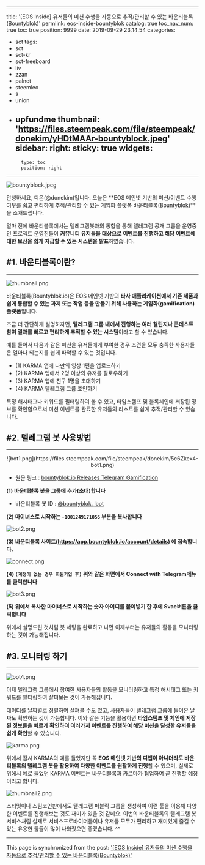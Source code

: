 
---
title: '[EOS Inside] 유저들의 미션 수행을 자동으로 추적/관리할 수 있는 바운티블록(Bountyblok)'
permlink: eos-inside-bountyblok
catalog: true
toc_nav_num: true
toc: true
position: 9999
date: 2019-09-29 23:14:54
categories:
- sct
tags:
- sct
- sct-kr
- sct-freeboard
- liv
- zzan
- palnet
- steemleo
- s
- union
- upfundme
thumbnail: 'https://files.steempeak.com/file/steempeak/donekim/yHDtMAAr-bountyblock.jpeg'
sidebar:
    right:
        sticky: true
widgets:
    -
        type: toc
        position: right
---


![bountyblock.jpeg](https://files.steempeak.com/file/steempeak/donekim/yHDtMAAr-bountyblock.jpeg)

안녕하세요, 디온(@donekim)입니다. 오늘은 **EOS 메인넷 기반의 미션/이벤트 수행여부를 쉽고 편리하게 추적/관리할 수 있는 게임화 플랫폼 바운티블록(Bountyblok)**을 소개드립니다. 

얼마 전에 바운티블록에서는 텔레그램봇과의 통합을 통해 텔레그램 공개 그룹을 운영중인 프로젝트 운영진들이 **커뮤니티 유저들을 대상으로 이벤트를 진행하고 해당 이벤트에 대한 보상을 쉽게 지급할 수 있는 시스템을 발표**하였습니다.

## #1. 바운티블록이란?
---
![thumbnail.png](https://files.steempeak.com/file/steempeak/donekim/wbVDoa3i-thumbnail.png)

바운티블록(Bountyblok.io)은 EOS 메인넷 기반의 **타사 애플리케이션에서 기존 제품과 쉽게 통합할 수 있는 과제 또는 작업 등을 만들기 위해 사용하는 게임화(gamification) 플랫폼**입니다. 

조금 더 간단하게 설명하자면, **텔레그램 그룹 내에서 진행하는 여러 챌린지나 콘테스트 참여 결과를 빠르고 편리하게 추적할 수 있는 시스템**이라고 할 수 있습니다. 

예를 들어서 다음과 같은 미션을 유저들에게 부여한 경우 조건을 모두 충족한 사용자들은 얼마나 되는지를 쉽게 파악할 수 있는 것입니다.

- (1) KARMA 앱에 나만의 영상 1편을 업로드하기
- (2) KARMA 앱에서 2명 이상의 유저를 팔로우하기
- (3) KARMA 앱에 친구 1명을 초대하기
- (4) KARMA 텔레그램 그룹 조인하기

특정 해시태그나 키워드를 필터링하여 볼 수 있고, 타임스탬프 및 블록체인에 저장된 정보를 확인함으로써 미션 이벤트를 완료한 유저들의 리스트를 쉽게 추적/관리할 수 있습니다.


## #2. 텔레그램 봇 사용방법
---
<center>![bot1.png](https://files.steempeak.com/file/steempeak/donekim/5c6Zkex4-bot1.png)</center>

- 원문 링크 : [bountyblok.io Releases Telegram Gamification](https://medium.com/@bountyblok/bountyblok-io-releases-telegram-gamification-806ab54d899c)


**(1) 바운티블록 봇을 그룹에 추가(초대)합니다**

- 바운티블록 봇 ID : [@bountyblok._bot](https://t.me/bountyblok_bot)

**(2) 마이너스로 시작하는 `-1001249171056` 부분을 복사합니다**

![bot2.png](https://files.steempeak.com/file/steempeak/donekim/f4wtzH7K-bot2.png)

**(3) 바운티블록 사이트(https://app.bountyblok.io/account/details) 에 접속합니다.**

![connect.png](https://files.steempeak.com/file/steempeak/donekim/t1sBnZtZ-connect.png)

**(4) `(계정이 없는 경우 회원가입 후)` 위와 같은 화면에서 Connect with Telegram메뉴를 클릭합니다**


![bot3.png](https://files.steempeak.com/file/steempeak/donekim/G5rKnbh6-bot3.png)

**(5) 위에서 복사한 마이너스로 시작하는 숫자 아이디를 붙여넣기 한 후에 Svae버튼을 클릭합니다**

위에서 설명드린 것처럼 봇 세팅을 완료하고 나면 이제부터는 유저들의 활동을 모니터링하는 것이 가능해집니다.

## #3. 모니터링 하기
---

![bot4.png](https://files.steempeak.com/file/steempeak/donekim/UUUxBQvF-bot4.png)

이제 텔레그램 그룹에서 참여한 사용자들의 활동을 모니터링하고 특정 해시태그 또는 키워드를 필터링하여 살펴보는 것이 가능해집니다. 

데이터를 날짜별로 정렬하여 살펴볼 수도 있고, 사용자들이 텔레그램 그룹에 들어온 날짜도 확인하는 것이 가능합니다. 이와 같은 기능을 활용하면 **타임스탬프 및 체인에 저장된 정보들을 빠르게 확인하여 여러가지 이벤트를 진행하여 해당 미션을 달성한 유저들을 쉽게 확인**할 수 있습니다.

![karma.png](https://files.steempeak.com/file/steempeak/donekim/SxLmzDlX-karma.png)

위에서 잠시 KARMA의 예를 들었지만 꼭 **EOS 메인넷 기반의 디앱이 아니더라도 바운티블록의 텔레그램 봇을 활용하여 다양한 이벤트를 원활하게 진행**할 수 있으며, 실제로 위에서 예로 들었던 KARMA 이벤트는 바운티블록과 카르마가 협업하여 곧 진행할 예정이라고 합니다.

![thumbnail2.png](https://files.steempeak.com/file/steempeak/donekim/Sh0QEAzZ-thumbnail2.png)

스티밋이나 스팀코인판에서도 텔레그램 퍼블릭 그룹을 생성하여 이런 툴을 이용해 다양한 이벤트를 진행해보는 것도 재미가 있을 것 같네요. 이번의 바운티블록의 텔레그램 봇 서비스처럼 실제로 서비스프로바이더들이나 유저들 모두가 편리하고 재미있게 즐길 수 있는 유용한 툴둘이 많이 나와줬으면 좋겠습니다.  ^^

- - -

This page is synchronized from the post: ['[EOS Inside] 유저들의 미션 수행을 자동으로 추적/관리할 수 있는 바운티블록(Bountyblok)'](https://steemit.com/@donekim/eos-inside-bountyblok)
